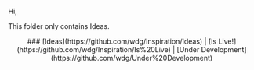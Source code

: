 Hi,

This folder only contains Ideas.

<center>
### [Ideas](https://github.com/wdg/Inspiration/Ideas) | [Is Live!](https://github.com/wdg/Inspiration/Is%20Live) | [Under Development](https://github.com/wdg/Under%20Development)
</center>